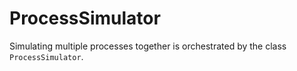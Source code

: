 
# ProcessSimulator

Simulating multiple processes together is orchestrated by the class ``ProcessSimulator``.


